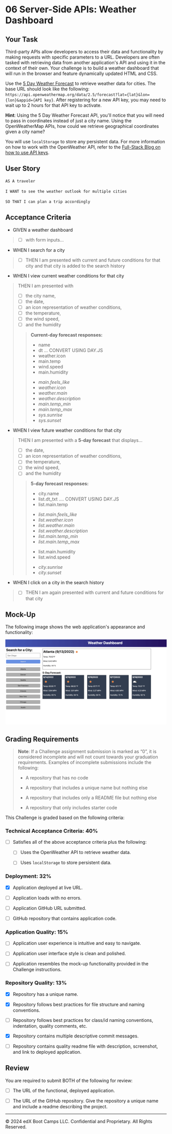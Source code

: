 # 06 Server-Side APIs: Weather Dashboard

## Your Task

Third-party APIs allow developers to access their data and functionality by making requests with specific parameters to a URL. Developers are often tasked with retrieving data from another application's API and using it in the context of their own. Your challenge is to build a weather dashboard that will run in the browser and feature dynamically updated HTML and CSS.

Use the [5 Day Weather Forecast](https://openweathermap.org/forecast5) to retrieve weather data for cities. The base URL should look like the following: `https://api.openweathermap.org/data/2.5/forecast?lat={lat}&lon={lon}&appid={API key}`. After registering for a new API key, you may need to wait up to 2 hours for that API key to activate.

**Hint**: Using the 5 Day Weather Forecast API, you'll notice that you will need to pass in coordinates instead of just a city name. Using the OpenWeatherMap APIs, how could we retrieve geographical coordinates given a city name?

You will use `localStorage` to store any persistent data. For more information on how to work with the OpenWeather API, refer to the [Full-Stack Blog on how to use API keys](https://coding-boot-camp.github.io/full-stack/apis/how-to-use-api-keys).

## User Story

```
AS A traveler

I WANT to see the weather outlook for multiple cities

SO THAT I can plan a trip accordingly
```

## Acceptance Criteria

* GIVEN a weather dashboard 
> - [ ] with form inputs...
* WHEN I search for a city
> - [ ] THEN I am presented with current and future conditions for that city and that city is added to the search history
* WHEN I view current weather conditions for that city
> THEN I am presented with 
> - [ ] the city name, 
> - [ ] the date, 
> - [ ] an icon representation of weather conditions, 
> - [ ] the temperature, 
> - [ ] the wind speed, 
> - [ ] and the humidity 
>> **Current-day forecast responses:**
>>- name
>>- dt ... CONVERT USING DAY.JS
>>- weather.icon
>>- main.temp
>>- wind.speed
>>- main.humidity
>>+ *main.feels_like*
>>+ *weather.icon*
>>+ *weather.main* 
>>+ *weather.description*
>>+ *main.temp_min*
>>+ *main.temp_max*
>>+ *sys.sunrise*
>>+ *sys.sunset*

* WHEN I view future weather conditions for that city
> THEN I am presented with a **5-day forecast** that displays...
>- [ ] the date, 
>- [ ] an icon representation of weather conditions, 
>- [ ] the temperature, 
>- [ ] the wind speed, 
>- [ ] and the humidity
>> **5-day forecast responses:**
>>- city.name
>>- list.dt_txt .... CONVERT USING DAY.JS
>>- list.main.temp 
>>+ *list.main.feels_like*
>>+ *list.weather.icon*
>>+ *list.weather.main* 
>>+ *list.weather.description*
>>+ *list.main.temp_min*
>>+ *list.main.temp_max*
>>- list.main.humidity
>>- list.wind.speed
>>+ *city.sunrise*
>>+ *city.sunset*
* WHEN I click on a city in the search history
> - [ ] THEN I am again presented with current and future conditions for that city

## Mock-Up

The following image shows the web application's appearance and functionality:

![The weather app includes a search option, a list of cities, and a five-day forecast and current weather conditions for Atlanta.](./Assets/06-server-side-apis-homework-demo.png)

## Grading Requirements

> **Note**: If a Challenge assignment submission is marked as “0”, it is considered incomplete and will not count towards your graduation requirements. Examples of incomplete submissions include the following:
>
> * A repository that has no code
>
> * A repository that includes a unique name but nothing else
>
> * A repository that includes only a README file but nothing else
>
> * A repository that only includes starter code

This Challenge is graded based on the following criteria: 

### Technical Acceptance Criteria: 40%

* [ ] Satisfies all of the above acceptance criteria plus the following:

    * [ ] Uses the OpenWeather API to retrieve weather data.

    * [ ] Uses `localStorage` to store persistent data.

### Deployment: 32%

* [x] Application deployed at live URL.

* [ ] Application loads with no errors.

* [ ] Application GitHub URL submitted.

* [ ] GitHub repository that contains application code.

### Application Quality: 15%

* [ ] Application user experience is intuitive and easy to navigate.

* [ ] Application user interface style is clean and polished.

* [ ] Application resembles the mock-up functionality provided in the Challenge instructions.

### Repository Quality: 13%

* [x] Repository has a unique name.

* [x] Repository follows best practices for file structure and naming conventions.

* [ ] Repository follows best practices for class/id naming conventions, indentation, quality comments, etc.

* [x] Repository contains multiple descriptive commit messages.

* [ ] Repository contains quality readme file with description, screenshot, and link to deployed application.

## Review

You are required to submit BOTH of the following for review:

* [ ] The URL of the functional, deployed application.

* [ ] The URL of the GitHub repository. Give the repository a unique name and include a readme describing the project.

- - -
© 2024 edX Boot Camps LLC. Confidential and Proprietary. All Rights Reserved.
